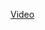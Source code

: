<a href="https://drive.google.com/file/d/1IZEqbAi6WUwomBtTAWVfJv2ql0xTE0zE/view?usp=sharing">Video</a>
